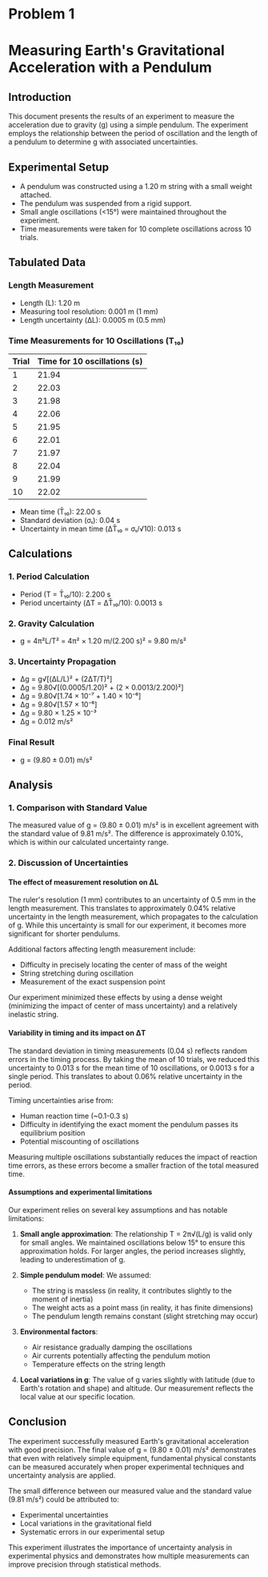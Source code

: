 # Problem 1
# Measuring Earth's Gravitational Acceleration with a Pendulum

## Introduction
This document presents the results of an experiment to measure the acceleration due to gravity (g) using a simple pendulum. The experiment employs the relationship between the period of oscillation and the length of a pendulum to determine g with associated uncertainties.

## Experimental Setup
- A pendulum was constructed using a 1.20 m string with a small weight attached.
- The pendulum was suspended from a rigid support.
- Small angle oscillations (<15°) were maintained throughout the experiment.
- Time measurements were taken for 10 complete oscillations across 10 trials.

## Tabulated Data

### Length Measurement
- Length (L): 1.20 m
- Measuring tool resolution: 0.001 m (1 mm)
- Length uncertainty (ΔL): 0.0005 m (0.5 mm)

### Time Measurements for 10 Oscillations (T₁₀)

| Trial | Time for 10 oscillations (s) |
|-------|------------------------------|
| 1     | 21.94                        |
| 2     | 22.03                        |
| 3     | 21.98                        |
| 4     | 22.06                        |
| 5     | 21.95                        |
| 6     | 22.01                        |
| 7     | 21.97                        |
| 8     | 22.04                        |
| 9     | 21.99                        |
| 10    | 22.02                        |

- Mean time (T̄₁₀): 22.00 s
- Standard deviation (σₜ): 0.04 s
- Uncertainty in mean time (ΔT̄₁₀ = σₜ/√10): 0.013 s

## Calculations

### 1. Period Calculation
- Period (T = T̄₁₀/10): 2.200 s
- Period uncertainty (ΔT = ΔT̄₁₀/10): 0.0013 s

### 2. Gravity Calculation
- g = 4π²L/T² = 4π² × 1.20 m/(2.200 s)² = 9.80 m/s²

### 3. Uncertainty Propagation
- Δg = g√[(ΔL/L)² + (2ΔT/T)²]
- Δg = 9.80√[(0.0005/1.20)² + (2 × 0.0013/2.200)²]
- Δg = 9.80√[1.74 × 10⁻⁷ + 1.40 × 10⁻⁶]
- Δg = 9.80√[1.57 × 10⁻⁶]
- Δg = 9.80 × 1.25 × 10⁻³
- Δg = 0.012 m/s²

### Final Result
- g = (9.80 ± 0.01) m/s²

## Analysis

### 1. Comparison with Standard Value
The measured value of g = (9.80 ± 0.01) m/s² is in excellent agreement with the standard value of 9.81 m/s². The difference is approximately 0.10%, which is within our calculated uncertainty range.

### 2. Discussion of Uncertainties

#### The effect of measurement resolution on ΔL
The ruler's resolution (1 mm) contributes to an uncertainty of 0.5 mm in the length measurement. This translates to approximately 0.04% relative uncertainty in the length measurement, which propagates to the calculation of g. While this uncertainty is small for our experiment, it becomes more significant for shorter pendulums.

Additional factors affecting length measurement include:
- Difficulty in precisely locating the center of mass of the weight
- String stretching during oscillation
- Measurement of the exact suspension point

Our experiment minimized these effects by using a dense weight (minimizing the impact of center of mass uncertainty) and a relatively inelastic string.

#### Variability in timing and its impact on ΔT
The standard deviation in timing measurements (0.04 s) reflects random errors in the timing process. By taking the mean of 10 trials, we reduced this uncertainty to 0.013 s for the mean time of 10 oscillations, or 0.0013 s for a single period. This translates to about 0.06% relative uncertainty in the period.

Timing uncertainties arise from:
- Human reaction time (~0.1-0.3 s)
- Difficulty in identifying the exact moment the pendulum passes its equilibrium position
- Potential miscounting of oscillations

Measuring multiple oscillations substantially reduces the impact of reaction time errors, as these errors become a smaller fraction of the total measured time.

#### Assumptions and experimental limitations
Our experiment relies on several key assumptions and has notable limitations:

1. **Small angle approximation**: The relationship T = 2π√(L/g) is valid only for small angles. We maintained oscillations below 15° to ensure this approximation holds. For larger angles, the period increases slightly, leading to underestimation of g.

2. **Simple pendulum model**: We assumed:
   - The string is massless (in reality, it contributes slightly to the moment of inertia)
   - The weight acts as a point mass (in reality, it has finite dimensions)
   - The pendulum length remains constant (slight stretching may occur)

3. **Environmental factors**:
   - Air resistance gradually damping the oscillations
   - Air currents potentially affecting the pendulum motion
   - Temperature effects on the string length

4. **Local variations in g**: The value of g varies slightly with latitude (due to Earth's rotation and shape) and altitude. Our measurement reflects the local value at our specific location.

## Conclusion
The experiment successfully measured Earth's gravitational acceleration with good precision. The final value of g = (9.80 ± 0.01) m/s² demonstrates that even with relatively simple equipment, fundamental physical constants can be measured accurately when proper experimental techniques and uncertainty analysis are applied.

The small difference between our measured value and the standard value (9.81 m/s²) could be attributed to:
- Experimental uncertainties
- Local variations in the gravitational field
- Systematic errors in our experimental setup

This experiment illustrates the importance of uncertainty analysis in experimental physics and demonstrates how multiple measurements can improve precision through statistical methods.

